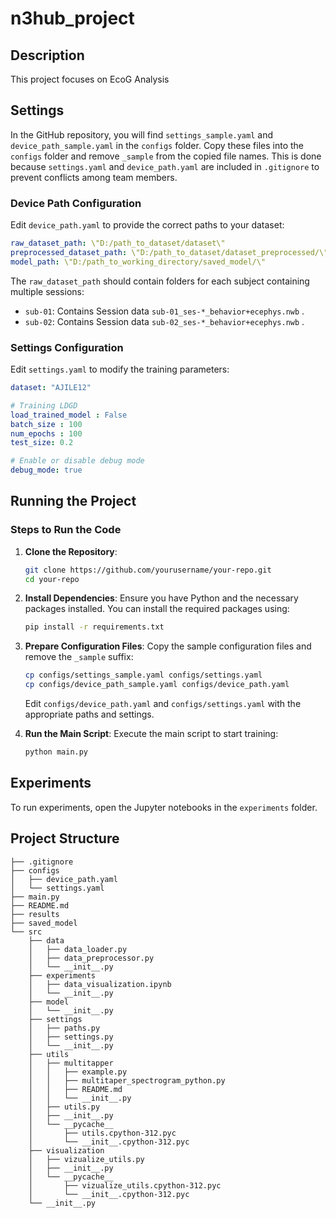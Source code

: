 # n3hub_project
## Description

This project focuses on EcoG Analysis

## Settings

In the GitHub repository, you will find `settings_sample.yaml` and `device_path_sample.yaml` in the `configs` folder. Copy these files into the `configs` folder and remove `_sample` from the copied file names. This is done because `settings.yaml` and `device_path.yaml` are included in `.gitignore` to prevent conflicts among team members.

### Device Path Configuration

Edit `device_path.yaml` to provide the correct paths to your dataset:

```yaml
raw_dataset_path: \"D:/path_to_dataset/dataset\"
preprocessed_dataset_path: \"D:/path_to_dataset/dataset_preprocessed/\"
model_path: \"D:/path_to_working_directory/saved_model/\"
```

The `raw_dataset_path` should contain folders for each subject containing multiple sessions:
- `sub-01`: Contains Session data `sub-01_ses-*_behavior+ecephys.nwb` .
- `sub-02`: Contains Session data `sub-02_ses-*_behavior+ecephys.nwb` .


### Settings Configuration

Edit `settings.yaml` to modify the training parameters:

```yaml
dataset: "AJILE12"

# Training LDGD
load_trained_model : False
batch_size : 100
num_epochs : 100
test_size: 0.2

# Enable or disable debug mode
debug_mode: true
```

## Running the Project

### Steps to Run the Code

1. **Clone the Repository**:
   ```sh
   git clone https://github.com/yourusername/your-repo.git
   cd your-repo
   ```

2. **Install Dependencies**:
   Ensure you have Python and the necessary packages installed. You can install the required packages using:
   ```sh
   pip install -r requirements.txt
   ```

3. **Prepare Configuration Files**:
   Copy the sample configuration files and remove the `_sample` suffix:
   ```sh
   cp configs/settings_sample.yaml configs/settings.yaml
   cp configs/device_path_sample.yaml configs/device_path.yaml
   ```
   Edit `configs/device_path.yaml` and `configs/settings.yaml` with the appropriate paths and settings.


4. **Run the Main Script**:
   Execute the main script to start training:
   ```sh
   python main.py
   ```

## Experiments

To run experiments, open the Jupyter notebooks in the `experiments` folder.

## Project Structure

```
├── .gitignore
├── configs
│   ├── device_path.yaml
│   └── settings.yaml
├── main.py
├── README.md
├── results
├── saved_model
└── src
    ├── data
    │   ├── data_loader.py
    │   ├── data_preprocessor.py
    │   └── __init__.py
    ├── experiments
    │   ├── data_visualization.ipynb
    │   └── __init__.py
    ├── model
    │   └── __init__.py
    ├── settings
    │   ├── paths.py
    │   ├── settings.py
    │   └── __init__.py
    ├── utils
    │   ├── multitapper
    │   │   ├── example.py
    │   │   ├── multitaper_spectrogram_python.py
    │   │   ├── README.md
    │   │   └── __init__.py
    │   ├── utils.py
    │   ├── __init__.py
    │   └── __pycache__
    │       ├── utils.cpython-312.pyc
    │       └── __init__.cpython-312.pyc
    ├── visualization
    │   ├── vizualize_utils.py
    │   ├── __init__.py
    │   └── __pycache__
    │       ├── vizualize_utils.cpython-312.pyc
    │       └── __init__.cpython-312.pyc
    └── __init__.py
